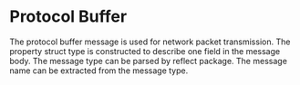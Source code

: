 # Protocol Buffer

The protocol buffer message is used for network packet transmission. The property struct type is constructed to describe one field in the message body. The message type can be parsed by reflect package. The message name can be extracted from the message type. 
